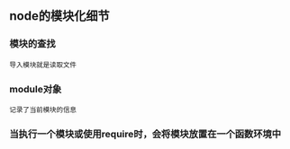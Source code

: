## node的模块化细节

### 模块的查找
    导入模块就是读取文件

### module对象
    记录了当前模块的信息

### 当执行一个模块或使用require时，会将模块放置在一个函数环境中